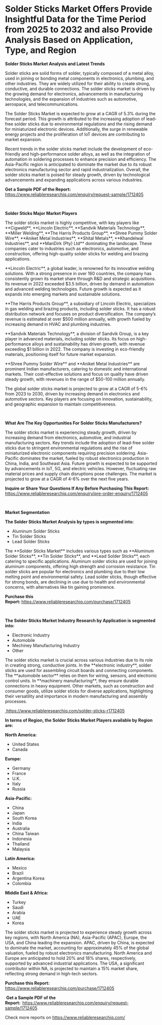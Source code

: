 <p><h1>Solder Sticks Market Offers Provide Insightful Data for the Time Period from 2025 to 2032 and also Provide Analysis Based on Application, Type, and Region</h1></p><p><strong>Solder Sticks Market Analysis and Latest Trends</strong></p>
<p><p>Solder sticks are solid forms of solder, typically composed of a metal alloy, used in joining or bonding metal components in electronics, plumbing, and other industries. They are widely utilized for their ability to create strong, conductive, and durable connections. The solder sticks market is driven by the growing demand for electronics, advancements in manufacturing technologies, and the expansion of industries such as automotive, aerospace, and telecommunications.</p><p>The Solder Sticks Market is expected to grow at a CAGR of 5.3% during the forecast period. This growth is attributed to the increasing adoption of lead-free solder sticks due to environmental regulations and the rising demand for miniaturized electronic devices. Additionally, the surge in renewable energy projects and the proliferation of IoT devices are contributing to market expansion.</p><p>Recent trends in the solder sticks market include the development of eco-friendly and high-performance solder alloys, as well as the integration of automation in soldering processes to enhance precision and efficiency. The Asia-Pacific region is anticipated to dominate the market due to its robust electronics manufacturing sector and rapid industrialization. Overall, the solder sticks market is poised for steady growth, driven by technological advancements and expanding applications across various industries.</p></p>
<p><strong>Get a Sample PDF of the Report:&nbsp;</strong> <a href="https://www.reliableresearchiq.com/enquiry/request-sample/1712405?utm_campaign=2250&utm_medium=2&utm_source=Github&utm_content=ia&utm_term=26012025&utm_id=solder-sticks">https://www.reliableresearchiq.com/enquiry/request-sample/1712405</a></p>
<p>&nbsp;</p>
<p><strong>Solder Sticks Major Market Players</strong></p>
<p><p>The solder sticks market is highly competitive, with key players like **Cigweld**, **Lincoln Electric**, **Sandvik Materials Technology**, **Miller Welding**, **The Harris Products Group**, **Shree Pummy Solder Wire**, **Aniket Metal Industries**, **Shital Metals**, **Khandelwal Industries**, and **ManDirk (Pty) Ltd** dominating the landscape. These companies cater to industries such as electronics, automotive, and construction, offering high-quality solder sticks for welding and brazing applications.</p><p>**Lincoln Electric**, a global leader, is renowned for its innovative welding solutions. With a strong presence in over 160 countries, the company has consistently grown its market share through R&D and strategic acquisitions. Its revenue in 2022 exceeded $3.5 billion, driven by demand in automation and advanced welding technologies. Future growth is expected as it expands into emerging markets and sustainable solutions.</p><p>**The Harris Products Group**, a subsidiary of Lincoln Electric, specializes in gas welding and brazing products, including solder sticks. It has a robust distribution network and focuses on product diversification. The company’s revenue is estimated at over $500 million annually, with growth fueled by increasing demand in HVAC and plumbing industries.</p><p>**Sandvik Materials Technology**, a division of Sandvik Group, is a key player in advanced materials, including solder sticks. Its focus on high-performance alloys and sustainability has driven growth, with revenue exceeding $1 billion in 2022. The company is investing in eco-friendly materials, positioning itself for future market expansion.</p><p>**Shree Pummy Solder Wire** and **Aniket Metal Industries** are prominent Indian manufacturers, catering to domestic and international markets. Their cost-effective solutions and focus on quality have driven steady growth, with revenues in the range of $50-100 million annually.</p><p>The global solder sticks market is projected to grow at a CAGR of 5-6% from 2023 to 2030, driven by increasing demand in electronics and automotive sectors. Key players are focusing on innovation, sustainability, and geographic expansion to maintain competitiveness.</p></p>
<p>&nbsp;</p>
<p><strong>What Are The Key Opportunities For Solder Sticks Manufacturers?</strong></p>
<p><p>The solder sticks market is experiencing steady growth, driven by increasing demand from electronics, automotive, and industrial manufacturing sectors. Key trends include the adoption of lead-free solder sticks due to stringent environmental regulations and the rise of miniaturized electronic components requiring precision soldering. Asia-Pacific dominates the market, fueled by robust electronics production in China, India, and Southeast Asia. Future growth is expected to be supported by advancements in IoT, 5G, and electric vehicles. However, fluctuating raw material prices and supply chain disruptions pose challenges. The market is projected to grow at a CAGR of 4-6% over the next five years.</p></p>
<p><strong>Inquire or Share Your Questions If Any Before Purchasing This Report:</strong> <a href="https://www.reliableresearchiq.com/enquiry/pre-order-enquiry/1712405?utm_campaign=2250&utm_medium=2&utm_source=Github&utm_content=ia&utm_term=26012025&utm_id=solder-sticks">https://www.reliableresearchiq.com/enquiry/pre-order-enquiry/1712405</a></p>
<p>&nbsp;</p>
<p><strong>Market Segmentation</strong></p>
<p><strong>The Solder Sticks Market Analysis by types is segmented into:</strong></p>
<p><ul><li>Aluminum Solder Sticks</li><li>Tin Solder Sticks</li><li>Lead Solder Sticks</li></ul></p>
<p><p>The **Solder Sticks Market** includes various types such as **Aluminum Solder Sticks**, **Tin Solder Sticks**, and **Lead Solder Sticks**, each catering to specific applications. Aluminum solder sticks are used for joining aluminum components, offering high strength and corrosion resistance. Tin solder sticks are popular for electronics and plumbing due to their low melting point and environmental safety. Lead solder sticks, though effective for strong bonds, are declining in use due to health and environmental concerns, with alternatives like tin gaining prominence.</p></p>
<p><strong>Purchase this Report:&nbsp;</strong><a href="https://www.reliableresearchiq.com/purchase/1712405?utm_campaign=2250&utm_medium=2&utm_source=Github&utm_content=ia&utm_term=26012025&utm_id=solder-sticks">https://www.reliableresearchiq.com/purchase/1712405</a></p>
<p>&nbsp;</p>
<p><strong>The Solder Sticks Market Industry Research by Application is segmented into:</strong></p>
<p><ul><li>Electronic Industry</li><li>Automobile</li><li>Mechiney Manufacturing Industry</li><li>Other</li></ul></p>
<p><p>The solder sticks market is crucial across various industries due to its role in creating strong, conductive joints. In the **electronic industry**, solder sticks are used for assembling circuit boards and connecting components. The **automobile sector** relies on them for wiring, sensors, and electronic control units. In **machinery manufacturing**, they ensure durable connections in heavy equipment. Other markets, such as construction and consumer goods, utilize solder sticks for diverse applications, highlighting their versatility and importance in modern manufacturing and assembly processes.</p></p>
<p><a href="https://www.reliableresearchiq.com/solder-sticks-r1712405?utm_campaign=2250&utm_medium=2&utm_source=Github&utm_content=ia&utm_term=26012025&utm_id=solder-sticks">&nbsp;https://www.reliableresearchiq.com/solder-sticks-r1712405</a></p>
<p><strong>In terms of Region, the Solder Sticks Market Players available by Region are:</strong></p>
<p>
    <p> <strong> North America: </strong>
        <ul>
            <li>United States</li>
            <li>Canada</li>
        </ul>
        </p> 
    <p> <strong> Europe: </strong>
        <ul>
            <li>Germany</li>
            <li>France</li>
            <li>U.K.</li>
            <li>Italy</li>
            <li>Russia</li>
        </ul>
        </p> 
    <p> <strong> Asia-Pacific: </strong>
        <ul>
            <li>China</li>
            <li>Japan</li>
            <li>South Korea</li>
            <li>India</li>
            <li>Australia</li>
            <li>China Taiwan</li>
            <li>Indonesia</li>
            <li>Thailand</li>
            <li>Malaysia</li>
        </ul>
        </p> 
    <p> <strong> Latin America: </strong>
        <ul>
            <li>Mexico</li>
            <li>Brazil</li>
            <li>Argentina Korea</li>
            <li>Colombia</li>
        </ul>
        </p> 
    <p> <strong> Middle East & Africa: </strong>
        <ul>
            <li>Turkey</li>
            <li>Saudi</li>
            <li>Arabia</li>
            <li>UAE</li>
            <li>Korea</li>
        </ul>
    </p>
    </p>
<p><p>The solder sticks market is projected to experience steady growth across key regions, with North America (NA), Asia-Pacific (APAC), Europe, the USA, and China leading the expansion. APAC, driven by China, is expected to dominate the market, accounting for approximately 45% of the global valuation, fueled by robust electronics manufacturing. North America and Europe are anticipated to hold 20% and 18% shares, respectively, supported by advanced industrial applications. The USA, a significant contributor within NA, is projected to maintain a 15% market share, reflecting strong demand in high-tech sectors.</p></p>
<p><strong>Purchase this Report: </strong><a href="https://www.reliableresearchiq.com/purchase/1712405?utm_campaign=2250&utm_medium=2&utm_source=Github&utm_content=ia&utm_term=26012025&utm_id=solder-sticks">https://www.reliableresearchiq.com/purchase/1712405</a></p>
<p>&nbsp;<strong>Get a Sample PDF of the Report:&nbsp;&nbsp;</strong><a href="https://www.reliableresearchiq.com/enquiry/request-sample/1712405?utm_campaign=2250&utm_medium=2&utm_source=Github&utm_content=ia&utm_term=26012025&utm_id=solder-sticks">https://www.reliableresearchiq.com/enquiry/request-sample/1712405</a></p>
<p><strong></strong></p>
<p>Check more reports on <a href="https://www.reliableresearchiq.com/?utm_campaign=2250&utm_medium=2&utm_source=Github&utm_content=ia&utm_term=26012025&utm_id=solder-sticks">https://www.reliableresearchiq.com/</a></p>